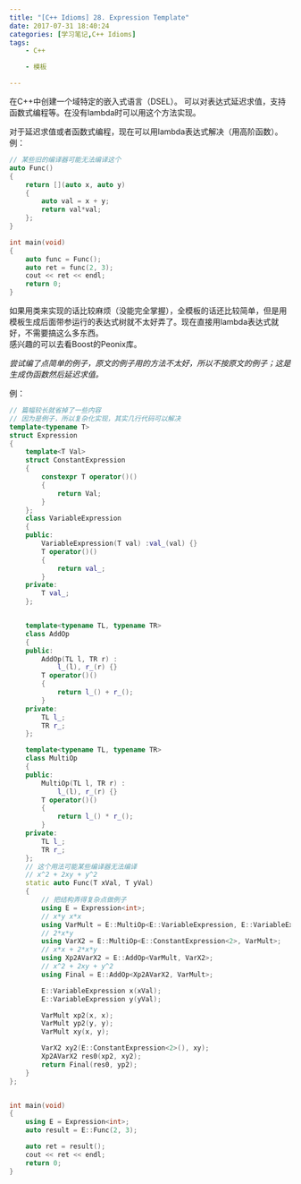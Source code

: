 ```yaml
---
title: "[C++ Idioms] 28. Expression Template"
date: 2017-07-31 18:40:24
categories: [学习笔记,C++ Idioms]
tags:
    - C++

    - 模板

---
```

在C++中创建一个域特定的嵌入式语言（DSEL）。<!--more-->
可以对表达式延迟求值，支持函数式编程等。在没有lambda时可以用这个方法实现。    

对于延迟求值或者函数式编程，现在可以用lambda表达式解决（用高阶函数）。  
例：
```cpp
// 某些旧的编译器可能无法编译这个
auto Func()
{
	return [](auto x, auto y)
	{
		auto val = x + y;
		return val*val;
	};
}

int main(void)
{
	auto func = Func();
	auto ret = func(2, 3);
	cout << ret << endl;
	return 0;
}
```

如果用类来实现的话比较麻烦（没能完全掌握），全模板的话还比较简单，但是用模板生成后面带参运行的表达式树就不太好弄了。现在直接用lambda表达式就好，不需要搞这么多东西。  
感兴趣的可以去看Boost的Peonix库。  

_尝试编了点简单的例子，原文的例子用的方法不太好，所以不按原文的例子；这是生成伪函数然后延迟求值。_   

例：
```cpp
// 篇幅较长就省掉了一些内容
// 因为是例子，所以复杂化实现，其实几行代码可以解决
template<typename T>
struct Expression
{
	template<T Val>
	struct ConstantExpression
	{
		constexpr T operator()()
		{
			return Val;
		}
	};
	class VariableExpression
	{
	public:
		VariableExpression(T val) :val_(val) {}
		T operator()()
		{
			return val_;
		}
	private:
		T val_;
	};


	template<typename TL, typename TR>
	class AddOp
	{
	public:
		AddOp(TL l, TR r) :
			l_(l), r_(r) {}
		T operator()()
		{
			return l_() + r_();
		}
	private:
		TL l_;
		TR r_;
	};

	template<typename TL, typename TR>
	class MultiOp
	{
	public:
		MultiOp(TL l, TR r) :
			l_(l), r_(r) {}
		T operator()()
		{
			return l_() * r_();
		}
	private:
		TL l_;
		TR r_;
	};
	// 这个用法可能某些编译器无法编译
	// x^2 + 2xy + y^2
	static auto Func(T xVal, T yVal)
	{
		// 把结构弄得复杂点做例子
		using E = Expression<int>;
		// x*y x*x
		using VarMult = E::MultiOp<E::VariableExpression, E::VariableExpression>;
		// 2*x*y
		using VarX2 = E::MultiOp<E::ConstantExpression<2>, VarMult>;
		// x*x + 2*x*y
		using Xp2AVarX2 = E::AddOp<VarMult, VarX2>;
		// x^2 + 2xy + y^2
		using Final = E::AddOp<Xp2AVarX2, VarMult>;

		E::VariableExpression x(xVal);
		E::VariableExpression y(yVal);

		VarMult xp2(x, x);
		VarMult yp2(y, y);
		VarMult xy(x, y);

		VarX2 xy2(E::ConstantExpression<2>(), xy);
		Xp2AVarX2 res0(xp2, xy2);
		return Final(res0, yp2);
	}
};


int main(void)
{
	using E = Expression<int>;
	auto result = E::Func(2, 3);

	auto ret = result();
	cout << ret << endl;
	return 0;
}
```



